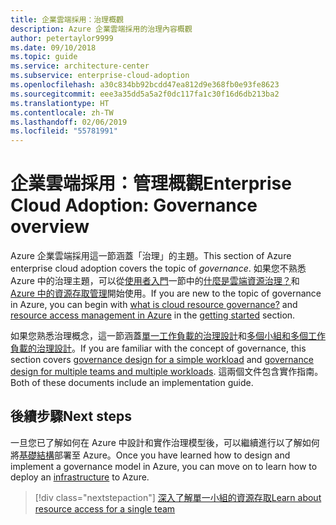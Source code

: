 ```yaml
---
title: 企業雲端採用：治理概觀
description: Azure 企業雲端採用的治理內容概觀
author: petertaylor9999
ms.date: 09/10/2018
ms.topic: guide
ms.service: architecture-center
ms.subservice: enterprise-cloud-adoption
ms.openlocfilehash: a30c834bb92bcdd47ea812d9e368fb0e93fe8623
ms.sourcegitcommit: eee3a35dd5a5a2f0dc117fa1c30f16d6db213ba2
ms.translationtype: HT
ms.contentlocale: zh-TW
ms.lasthandoff: 02/06/2019
ms.locfileid: "55781991"
---
```

# <a name="enterprise-cloud-adoption-governance-overview"></a><span data-ttu-id="a6a2c-103">企業雲端採用：管理概觀</span><span class="sxs-lookup"><span data-stu-id="a6a2c-103">Enterprise Cloud Adoption: Governance overview</span></span>

<span data-ttu-id="a6a2c-104">Azure 企業雲端採用這一節涵蓋「治理」的主題。</span><span class="sxs-lookup"><span data-stu-id="a6a2c-104">This section of Azure enterprise cloud adoption covers the topic of *governance*.</span></span> <span data-ttu-id="a6a2c-105">如果您不熟悉 Azure 中的治理主題，可以從[使用者入門](../getting-started/overview.md)一節中的[什麼是雲端資源治理？](../getting-started/what-is-governance.md)和 [Azure 中的資源存取管理](../getting-started/azure-resource-access.md)開始使用。</span><span class="sxs-lookup"><span data-stu-id="a6a2c-105">If you are new to the topic of governance in Azure, you can begin with [what is cloud resource governance?](../getting-started/what-is-governance.md) and [resource access management in Azure](../getting-started/azure-resource-access.md) in the [getting started](../getting-started/overview.md) section.</span></span>

<span data-ttu-id="a6a2c-106">如果您熟悉治理概念，這一節涵蓋[單一工作負載的治理設計](governance-single-team.md)和[多個小組和多個工作負載的治理設計](governance-multiple-teams.md)。</span><span class="sxs-lookup"><span data-stu-id="a6a2c-106">If you are familiar with the concept of governance, this section covers [governance design for a simple workload](governance-single-team.md) and [governance design for multiple teams and multiple workloads](governance-multiple-teams.md).</span></span> <span data-ttu-id="a6a2c-107">這兩個文件包含實作指南。</span><span class="sxs-lookup"><span data-stu-id="a6a2c-107">Both of these documents include an implementation guide.</span></span>

## <a name="next-steps"></a><span data-ttu-id="a6a2c-108">後續步驟</span><span class="sxs-lookup"><span data-stu-id="a6a2c-108">Next steps</span></span>

<span data-ttu-id="a6a2c-109">一旦您已了解如何在 Azure 中設計和實作治理模型後，可以繼續進行以了解如何將[基礎結構](../infrastructure/basic-workload.md)部署至 Azure。</span><span class="sxs-lookup"><span data-stu-id="a6a2c-109">Once you have learned how to design and implement a governance model in Azure, you can move on to learn how to deploy an [infrastructure](../infrastructure/basic-workload.md) to Azure.</span></span>

> [!div class="nextstepaction"]
> [<span data-ttu-id="a6a2c-110">深入了解單一小組的資源存取</span><span class="sxs-lookup"><span data-stu-id="a6a2c-110">Learn about resource access for a single team</span></span>](governance-single-team.md)
